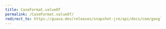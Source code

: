 ```yaml
---
title: CaseFormat.valueOf
permalink: /CaseFormat.valueOf/
redirect_to: https://guava.dev/releases/snapshot-jre/api/docs/com/google/common/base/CaseFormat.html#valueOf-java.lang.String-
---
```

